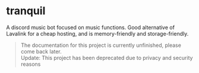 # tranquil
A discord music bot focused on music functions. Good alternative of Lavalink for a cheap hosting, and is memory-friendly and storage-friendly.

> The documentation for this project is currently unfinished, please come back later. <br/>
> Update: This project has been deprecated due to privacy and security reasons

